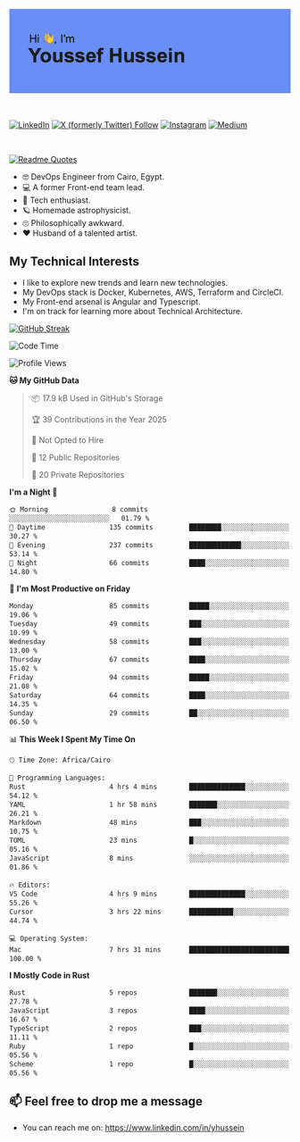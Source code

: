 [![Youssef's GitHub Banner](./assets/youssef-hussein.png)](https://github.com/yorki404)

</br>

[![LinkedIn](https://img.shields.io/badge/linkedin-%230077B5.svg?style=for-the-badge&logo=linkedin&logoColor=white)](https://www.linkedin.com/in/yhussein/)
[![X (formerly Twitter) Follow](https://img.shields.io/twitter/follow/devqikHQ?style=for-the-badge&logo=X&logoColor=White&labelColor=White)](https://twitter.com/devqikHQ)
[![Instagram](https://img.shields.io/badge/devqik-E4405F?style=for-the-badge&logo=Instagram&logoColor=white)](https://instagram.com/devqik)
[![Medium](https://img.shields.io/badge/Medium-12100E?style=for-the-badge&logo=medium&logoColor=white)](https://medium.com/@devqik)

</br>

[![Readme Quotes](https://quotes-github-readme.vercel.app/api?type=horizontal&theme=dark)](https://github.com/piyushsuthar/github-readme-quotes)

- :nerd_face: DevOps Engineer from Cairo, Egypt.
- :computer: A former Front-end team lead.
- :satellite: Tech enthusiast.
- :ringed_planet: Homemade astrophysicist.
- :roll_eyes: Philosophically awkward.
- :heart: Husband of a talented artist.

## My Technical Interests

- I like to explore new trends and learn new technologies.
- My DevOps stack is Docker, Kubernetes, AWS, Terraform and CircleCI.
- My Front-end arsenal is Angular and Typescript.
- I'm on track for learning more about Technical Architecture.

[![GitHub Streak](https://streak-stats.demolab.com/?user=devqik&theme=dark)](https://git.io/streak-stats)

<!--START_SECTION:waka-->
![Code Time](http://img.shields.io/badge/Code%20Time-896%20hrs%2022%20mins-blue)

![Profile Views](http://img.shields.io/badge/Profile%20Views-0-blue)

**🐱 My GitHub Data** 

> 📦 17.9 kB Used in GitHub's Storage 
 > 
> 🏆 39 Contributions in the Year 2025
 > 
> 🚫 Not Opted to Hire
 > 
> 📜 12 Public Repositories 
 > 
> 🔑 20 Private Repositories 
 > 
**I'm a Night 🦉** 

```text
🌞 Morning                8 commits           ░░░░░░░░░░░░░░░░░░░░░░░░░   01.79 % 
🌆 Daytime                135 commits         ████████░░░░░░░░░░░░░░░░░   30.27 % 
🌃 Evening                237 commits         █████████████░░░░░░░░░░░░   53.14 % 
🌙 Night                  66 commits          ████░░░░░░░░░░░░░░░░░░░░░   14.80 % 
```
📅 **I'm Most Productive on Friday** 

```text
Monday                   85 commits          █████░░░░░░░░░░░░░░░░░░░░   19.06 % 
Tuesday                  49 commits          ███░░░░░░░░░░░░░░░░░░░░░░   10.99 % 
Wednesday                58 commits          ███░░░░░░░░░░░░░░░░░░░░░░   13.00 % 
Thursday                 67 commits          ████░░░░░░░░░░░░░░░░░░░░░   15.02 % 
Friday                   94 commits          █████░░░░░░░░░░░░░░░░░░░░   21.08 % 
Saturday                 64 commits          ████░░░░░░░░░░░░░░░░░░░░░   14.35 % 
Sunday                   29 commits          ██░░░░░░░░░░░░░░░░░░░░░░░   06.50 % 
```


📊 **This Week I Spent My Time On** 

```text
🕑︎ Time Zone: Africa/Cairo

💬 Programming Languages: 
Rust                     4 hrs 4 mins        ██████████████░░░░░░░░░░░   54.12 % 
YAML                     1 hr 58 mins        ███████░░░░░░░░░░░░░░░░░░   26.21 % 
Markdown                 48 mins             ███░░░░░░░░░░░░░░░░░░░░░░   10.75 % 
TOML                     23 mins             █░░░░░░░░░░░░░░░░░░░░░░░░   05.16 % 
JavaScript               8 mins              ░░░░░░░░░░░░░░░░░░░░░░░░░   01.86 % 

🔥 Editors: 
VS Code                  4 hrs 9 mins        ██████████████░░░░░░░░░░░   55.26 % 
Cursor                   3 hrs 22 mins       ███████████░░░░░░░░░░░░░░   44.74 % 

💻 Operating System: 
Mac                      7 hrs 31 mins       █████████████████████████   100.00 % 
```

**I Mostly Code in Rust** 

```text
Rust                     5 repos             ███████░░░░░░░░░░░░░░░░░░   27.78 % 
JavaScript               3 repos             ████░░░░░░░░░░░░░░░░░░░░░   16.67 % 
TypeScript               2 repos             ███░░░░░░░░░░░░░░░░░░░░░░   11.11 % 
Ruby                     1 repo              █░░░░░░░░░░░░░░░░░░░░░░░░   05.56 % 
Scheme                   1 repo              █░░░░░░░░░░░░░░░░░░░░░░░░   05.56 % 
```




<!--END_SECTION:waka-->

## 📫 Feel free to drop me a message
- You can reach me on: https://www.linkedin.com/in/yhussein
